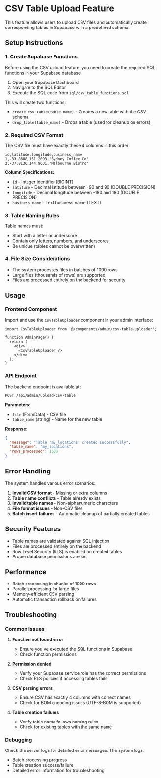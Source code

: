 # CSV Table Upload Feature

This feature allows users to upload CSV files and automatically create corresponding tables in Supabase with a predefined schema.

## Setup Instructions

### 1. Create Supabase Functions

Before using the CSV upload feature, you need to create the required SQL functions in your Supabase database.

1. Open your Supabase Dashboard
2. Navigate to the SQL Editor
3. Execute the SQL code from `sql/csv_table_functions.sql`

This will create two functions:
- `create_csv_table(table_name)` - Creates a new table with the CSV schema
- `drop_table(table_name)` - Drops a table (used for cleanup on errors)

### 2. Required CSV Format

The CSV file must have exactly these 4 columns in this order:

```csv
id,latitude,longitude,business_name
1,-33.8688,151.2093,"Sydney Coffee Co"
2,-37.8136,144.9631,"Melbourne Bistro"
```

**Column Specifications:**
- `id` - Integer identifier (BIGINT)
- `latitude` - Decimal latitude between -90 and 90 (DOUBLE PRECISION)
- `longitude` - Decimal longitude between -180 and 180 (DOUBLE PRECISION)  
- `business_name` - Text business name (TEXT)

### 3. Table Naming Rules

Table names must:
- Start with a letter or underscore
- Contain only letters, numbers, and underscores
- Be unique (tables cannot be overwritten)

### 4. File Size Considerations

- The system processes files in batches of 1000 rows
- Large files (thousands of rows) are supported
- Files are processed entirely on the backend for security

## Usage

### Frontend Component

Import and use the `CsvTableUploader` component in your admin interface:

```tsx
import CsvTableUploader from '@/components/admin/csv-table-uploader';

function AdminPage() {
  return (
    <div>
      <CsvTableUploader />
    </div>
  );
}
```

### API Endpoint

The backend endpoint is available at:

```
POST /api/admin/upload-csv-table
```

**Parameters:**
- `file` (FormData) - CSV file
- `table_name` (string) - Name for the new table

**Response:**
```json
{
  "message": "Table 'my_locations' created successfully",
  "table_name": "my_locations", 
  "rows_processed": 1500
}
```

## Error Handling

The system handles various error scenarios:

1. **Invalid CSV format** - Missing or extra columns
2. **Table name conflicts** - Table already exists
3. **Invalid table names** - Non-alphanumeric characters
4. **File format issues** - Non-CSV files
5. **Batch insert failures** - Automatic cleanup of partially created tables

## Security Features

- Table names are validated against SQL injection
- Files are processed entirely on the backend
- Row Level Security (RLS) is enabled on created tables
- Proper database permissions are set

## Performance

- Batch processing in chunks of 1000 rows
- Parallel processing for large files
- Memory-efficient CSV parsing
- Automatic transaction rollback on failures

## Troubleshooting

### Common Issues

1. **Function not found error**
   - Ensure you've executed the SQL functions in Supabase
   - Check function permissions

2. **Permission denied**
   - Verify your Supabase service role has the correct permissions
   - Check RLS policies if accessing tables fails

3. **CSV parsing errors**
   - Ensure CSV has exactly 4 columns with correct names
   - Check for BOM encoding issues (UTF-8-BOM is supported)

4. **Table creation failures**
   - Verify table name follows naming rules
   - Check for existing tables with the same name

### Debugging

Check the server logs for detailed error messages. The system logs:
- Batch processing progress
- Table creation success/failure
- Detailed error information for troubleshooting 